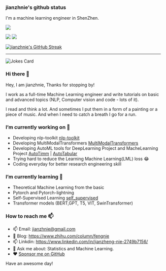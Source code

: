 ### jianzhnie's github status 

I'm a machine learning engineer in ShenZhen. 

![](https://komarev.com/ghpvc/?username=jianzhnie)

![](https://github-readme-stats.vercel.app/api?username=jianzhnie&count_private=true&show_icons=true&theme=radical)
![](https://github-readme-stats.vercel.app/api/top-langs/?username=jianzhnie&layout=compact)


[![jianzhnie's GitHub Streak](https://github-readme-streak-stats.herokuapp.com/?user=jianzhnie&theme=radical)](https://git.io/streak-stats)

---

![Jokes Card](https://readme-jokes.vercel.app/api)

### Hi there 👋
Hey, I am jianzhnie, Thanks for stopping by!

I work as a full-time Machine Learning engineer and write tutorials on basic and advanced topics (NLP, Computer vision and code - lots of it).

I read and think a lot. And sometimes I put them in a form of a painting or a piece of music. And when I need to catch a breath I go for a run.

### I’m currently working on 🔭 

- Developing nlp-toolkit [nlp-toolkit ](https://github.com/jianzhnie/nlp-toolkit)
- Developing MultiModalTransformers [MultiModalTransformers ](https://github.com/jianzhnie/MultimodalTransformers)
- Developing AutoML tools for DeepLearning Project and MacheLearning Project [AutoTimm](https://github.com/jianzhnie/AutoTimm)  | [AutoTabular](https://github.com/jianzhnie/AutoTabular)
- Trying hard to reduce the Learning Machine Learning(LML) loss 😂
- Coding everyday for better research engineering skill

### I’m currently learning 🌱

- Theoretical Machine Learning from the basic
- Pytorch and Pytorch-lightning
- Self-Supervised Learning [self_supervised](https://github.com/jianzhnie/self_supervised)
- Transformer models (BERT,GPT, T5, VIT, SwinTransformer)

### How to reach me 📫

- 📫 Email: [jianzhnie@gmail.com](jianzhnie@gmail.com)
- 📖 Blog: https://www.zhihu.com/column/fengnie
- 📫 Linkdin: https://www.linkedin.com/in/jianzheng-nie-2749b7156/
- 💬 Ask me about: Statistics and Machine Learning.
- ❤️ [Sponsor me on GitHub](https://github.com/sponsors/jianzhnie)


Have an awesome day!
